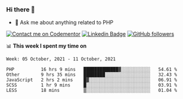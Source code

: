### Hi there 👋

<!--
**mustafaculban/mustafaculban** is a ✨ _special_ ✨ repository because its `README.md` (this file) appears on your GitHub profile.

Here are some ideas to get you started:

- 🌱 I’m currently learning ...
- 👯 I’m looking to collaborate on ...
- 🤔 I’m looking for help with ...
- 📫 How to reach me: ...
- 😄 Pronouns: ...
- ⚡ Fun fact: ...

-->
- 💬 Ask me about anything related to PHP

[![Contact me on Codementor](https://www.codementor.io/m-badges/karamusluk/book-session.svg)](https://www.codementor.io/@karamusluk?refer=badge)
[![Linkedin Badge](https://img.shields.io/badge/-Mustafa%20Culban-blue?style=social&logo=Linkedin&logoColor=blue&link=https://www.linkedin.com/in/mustafaculban/)](https://www.linkedin.com/in/mustafaculban/) 
[![GitHub followers](https://img.shields.io/github/followers/karamusluk?label=Follow&style=social)](https://github.com/karamusluk/?tab=follow)


📊 **This week I spent my time on**
<!--START_SECTION:waka-->
```text
Week: 05 October, 2021 - 11 October, 2021

PHP          16 hrs 9 mins   █████████████▓░░░░░░░░░░░   54.61 % 
Other        9 hrs 35 mins   ████████░░░░░░░░░░░░░░░░░   32.43 % 
JavaScript   2 hrs 2 mins    █▓░░░░░░░░░░░░░░░░░░░░░░░   06.91 % 
SCSS         1 hr 9 mins     █░░░░░░░░░░░░░░░░░░░░░░░░   03.91 % 
LESS         18 mins         ▒░░░░░░░░░░░░░░░░░░░░░░░░   01.04 % 
```
<!--END_SECTION:waka-->

